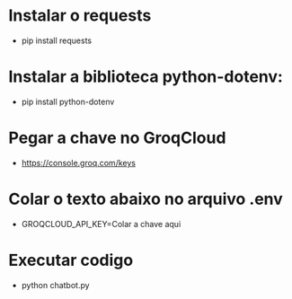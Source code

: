 # Instalar o requests
- pip install requests
# Instalar a biblioteca python-dotenv:
- pip install python-dotenv
# Pegar a chave no GroqCloud
- https://console.groq.com/keys
# Colar o texto abaixo no arquivo .env
- GROQCLOUD_API_KEY=Colar a chave aqui
# Executar codigo
- python chatbot.py
